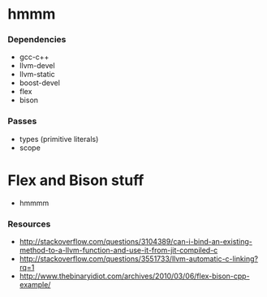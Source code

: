 hmmm
====

### Dependencies
- gcc-c++
- llvm-devel
- llvm-static
- boost-devel
- flex
- bison

### Passes
- types (primitive literals)
- scope

# Flex and Bison stuff
- hmmmm

### Resources
- http://stackoverflow.com/questions/3104389/can-i-bind-an-existing-method-to-a-llvm-function-and-use-it-from-jit-compiled-c
- http://stackoverflow.com/questions/3551733/llvm-automatic-c-linking?rq=1
- http://www.thebinaryidiot.com/archives/2010/03/06/flex-bison-cpp-example/
